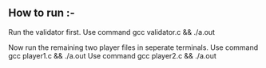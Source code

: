 ## How to run :-

Run the validator first. 
Use command gcc validator.c && ./a.out

Now run the remaining two player files in seperate terminals.
Use command gcc player1.c && ./a.out
Use command gcc player2.c && ./a.out
